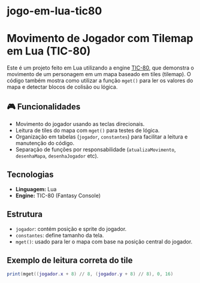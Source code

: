 # jogo-em-lua-tic80
# Movimento de Jogador com Tilemap em Lua (TIC-80)

Este é um projeto feito em Lua utilizando a engine [TIC-80](https://tic80.com/), que demonstra o movimento de um personagem em um mapa baseado em tiles (tilemap). O código também mostra como utilizar a função `mget()` para ler os valores do mapa e detectar blocos de colisão ou lógica.

## 🎮 Funcionalidades

- Movimento do jogador usando as teclas direcionais.
- Leitura de tiles do mapa com `mget()` para testes de lógica.
- Organização em tabelas (`jogador`, `constantes`) para facilitar a leitura e manutenção do código.
- Separação de funções por responsabilidade (`atualizaMovimento`, `desenhaMapa`, `desenhaJogador` etc).

##  Tecnologias

- **Linguagem:** Lua
- **Engine:** TIC-80 (Fantasy Console)

##  Estrutura

- `jogador`: contém posição e sprite do jogador.
- `constantes`: define tamanho da tela.
- `mget()`: usado para ler o mapa com base na posição central do jogador.

##  Exemplo de leitura correta do tile

```lua
print(mget((jogador.x + 8) // 8, (jogador.y + 8) // 8), 0, 16)
